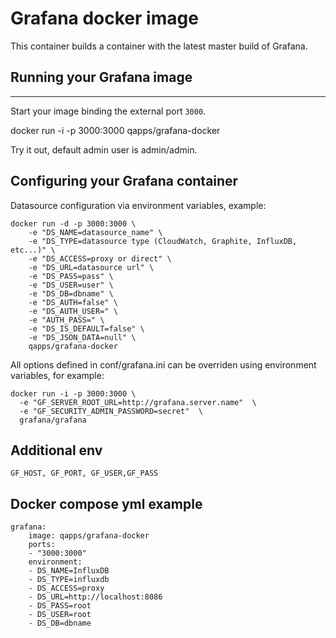 # Grafana docker image

This container builds a container with the
latest master build of Grafana.

## Running your Grafana image
--------------------------

Start your image binding the external port `3000`.

   docker run -i -p 3000:3000 qapps/grafana-docker

Try it out, default admin user is admin/admin.


## Configuring your Grafana container

Datasource configuration via environment variables, example:

```
docker run -d -p 3000:3000 \
    -e "DS_NAME=datasource_name" \
    -e "DS_TYPE=datasource type (CloudWatch, Graphite, InfluxDB, etc...)" \
    -e "DS_ACCESS=proxy or direct" \
    -e "DS_URL=datasource url" \
    -e "DS_PASS=pass" \
    -e "DS_USER=user" \
    -e "DS_DB=dbname" \
    -e "DS_AUTH=false" \
    -e "DS_AUTH_USER=" \
    -e "AUTH_PASS=" \
    -e "DS_IS_DEFAULT=false" \
    -e "DS_JSON_DATA=null" \
    qapps/grafana-docker
```

All options defined in conf/grafana.ini can be overriden using environment variables, for example:

```
docker run -i -p 3000:3000 \
  -e "GF_SERVER_ROOT_URL=http://grafana.server.name"  \
  -e "GF_SECURITY_ADMIN_PASSWORD=secret"  \
  grafana/grafana
```
## Additional env

```
GF_HOST, GF_PORT, GF_USER,GF_PASS
```

## Docker compose yml example

```
grafana:
    image: qapps/grafana-docker
    ports:
	- "3000:3000"
    environment:
	- DS_NAME=InfluxDB
	- DS_TYPE=influxdb
	- DS_ACCESS=proxy
	- DS_URL=http://localhost:8086
	- DS_PASS=root
	- DS_USER=root
	- DS_DB=dbname
```